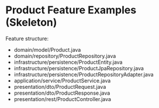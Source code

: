 # Product Feature Examples (Skeleton)

Feature structure:
- domain/model/Product.java
- domain/repository/ProductRepository.java
- infrastructure/persistence/ProductEntity.java
- infrastructure/persistence/ProductJpaRepository.java
- infrastructure/persistence/ProductRepositoryAdapter.java
- application/service/ProductService.java
- presentation/dto/ProductRequest.java
- presentation/dto/ProductResponse.java
- presentation/rest/ProductController.java
